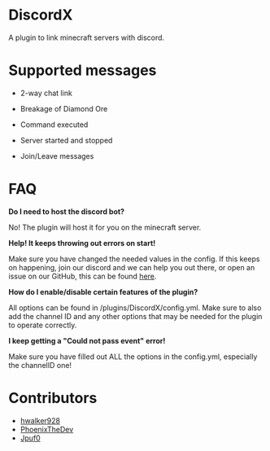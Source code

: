 # DiscordX
A plugin to link minecraft servers with discord.

# Supported messages
- 2-way chat link

- Breakage of Diamond Ore

- Command executed

- Server started and stopped

- Join/Leave messages

# FAQ
**Do I need to host the discord bot?**

No! The plugin will host it for you on the minecraft server.

**Help! It keeps throwing out errors on start!**

Make sure you have changed the needed values in the config. If this keeps on happening, join our discord and we can help you out there, or open an issue on our GitHub, this can be found [here](https://github.com/hwalker928/DiscordX/issues).

**How do I enable/disable certain features of the plugin?**

All options can be found in /plugins/DiscordX/config.yml. Make sure to also add the channel ID and any other options that may be needed for the plugin to operate correctly. 

**I keep getting a "Could not pass event" error!**

Make sure you have filled out ALL the options in the config.yml, especially the channelID one!

# Contributors

- [hwalker928](https://harrydev.me/github)
- [PhoenixTheDev](https://github.com/PhoenixTheDev)
- [Jpuf0](https://github.com/Jpuf0)
